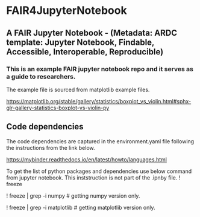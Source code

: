 # FAIR4JupyterNotebook

## A FAIR Jupyter Notebook - (Metadata: ARDC template: Jupyter Notebook, Findable, Accessible, Interoperable, Reproducible) 

### This is an example FAIR jupyter notebook repo and it serves as a guide to researchers.

The example file is sourced from matplotlib example files. 

https://matplotlib.org/stable/gallery/statistics/boxplot_vs_violin.html#sphx-glr-gallery-statistics-boxplot-vs-violin-py



## Code dependencies 

The code dependencies are captured in the environment.yaml file following the instructions from the link below.

https://mybinder.readthedocs.io/en/latest/howto/languages.html

To get the list of python packages and dependencies use below command from jupyter notebook. This inststruction is not part of the .ipnby file. 
! freeze

! freeze | grep -i numpy # getting numpy version only.

! freeze | grep -i matplotlib # getting matplotlib version only. 



